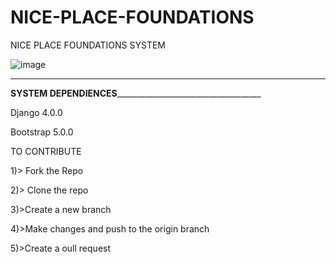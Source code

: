 # NICE-PLACE-FOUNDATIONS
NICE PLACE FOUNDATIONS SYSTEM

![image](https://github.com/simokamaa/NICE-PLACE-FOUNDATIONS/assets/88234407/8b53b566-c464-4321-a425-e60954635efb)


______________________________________________________________________________________________________________________
________________________________SYSTEM DEPENDIENCES____________________________________________________________________

Django 4.0.0

Bootstrap 5.0.0

TO CONTRIBUTE

1)> Fork the Repo

2)> Clone the repo

3)>Create a new branch

4)>Make changes and push to the origin branch

5)>Create a oull request

